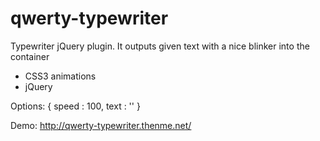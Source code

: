 # qwerty-typewriter
Typewriter jQuery plugin. It outputs given text with a nice blinker into the container

- CSS3 animations
- jQuery

Options:
{
  speed : 100,
  text : ''
}


Demo:
http://qwerty-typewriter.thenme.net/

